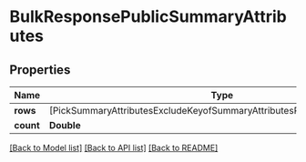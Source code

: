 # BulkResponsePublicSummaryAttributes

## Properties
Name | Type | Description | Notes
------------ | ------------- | ------------- | -------------
**rows** | [PickSummaryAttributesExcludeKeyofSummaryAttributesRawTextOrFilteredText] |  | 
**count** | **Double** |  | 

[[Back to Model list]](../README.md#documentation-for-models) [[Back to API list]](../README.md#documentation-for-api-endpoints) [[Back to README]](../README.md)


